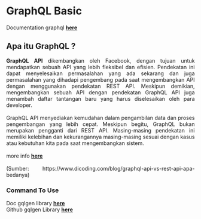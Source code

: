 # GraphQL Basic

Documentation graphql <a href="https://graphql.org"><b>here</b></a> 

## Apa itu GraphQL ?

<p align="justify"><b>GraphQL API</b> dikembangkan oleh Facebook, dengan tujuan untuk mendapatkan sebuah API yang lebih fleksibel dan efisien. Pendekatan ini dapat menyelesaikan permasalahan yang ada sekarang dan juga permasalahan yang dihadapi pengembang pada saat mengembangkan API dengan menggunakan pendekatan REST API. Meskipun demikian, mengembangkan sebuah API dengan pendekatan GraphQL API juga menambah daftar tantangan baru yang harus diselesaikan oleh para developer. <br><br>
GraphQL API menyediakan kemudahan dalam pengambilan data dan proses pengembangan yang lebih cepat. Meskipun begitu, GraphQL bukan merupakan pengganti dari REST API. Masing-masing pendekatan ini memiliki kelebihan dan kekurangannya masing-masing sesuai dengan kasus atau kebutuhan kita pada saat mengembangkan sistem. 
<br><br>
more info <a href="https://www.dicoding.com/blog/graphql-api-vs-rest-api-apa-bedanya"><b>here</b></a> 
<br><br>
(Sumber: https://www.dicoding.com/blog/graphql-api-vs-rest-api-apa-bedanya)
</p>

### Command To Use

Doc gqlgen library <a href="https://gqlgen.com/getting-started/"><b>here</b></a><br>
Github gqlgen Library <a href="https://github.com/99designs/gqlgen/"><b>here</b></a>